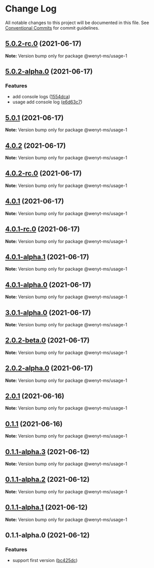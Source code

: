 # Change Log

All notable changes to this project will be documented in this file.
See [Conventional Commits](https://conventionalcommits.org) for commit guidelines.

## [5.0.2-rc.0](https://github.com/wenytang-ms-123/TestAction/compare/@wenyt-ms/usage-1@5.0.2-alpha.0...@wenyt-ms/usage-1@5.0.2-rc.0) (2021-06-17)

**Note:** Version bump only for package @wenyt-ms/usage-1





## [5.0.2-alpha.0](https://github.com/wenytang-ms-123/TestAction/compare/@wenyt-ms/usage-1@5.0.1...@wenyt-ms/usage-1@5.0.2-alpha.0) (2021-06-17)


### Features

* add console logs ([1554dca](https://github.com/wenytang-ms-123/TestAction/commit/1554dca706695488500e686ef23fbac45da57fec))
* usage add console log ([e6d63c7](https://github.com/wenytang-ms-123/TestAction/commit/e6d63c72d6157ce474e914eb9f73d98a458b8996))





## [5.0.1](https://github.com/wenytang-ms-123/TestAction/compare/@wenyt-ms/usage-1@4.0.2...@wenyt-ms/usage-1@5.0.1) (2021-06-17)

**Note:** Version bump only for package @wenyt-ms/usage-1





## [4.0.2](https://github.com/wenytang-ms-123/TestAction/compare/@wenyt-ms/usage-1@4.0.2-rc.0...@wenyt-ms/usage-1@4.0.2) (2021-06-17)

**Note:** Version bump only for package @wenyt-ms/usage-1





## [4.0.2-rc.0](https://github.com/wenytang-ms-123/TestAction/compare/@wenyt-ms/usage-1@4.0.1...@wenyt-ms/usage-1@4.0.2-rc.0) (2021-06-17)

**Note:** Version bump only for package @wenyt-ms/usage-1





## [4.0.1](https://github.com/wenytang-ms-123/TestAction/compare/@wenyt-ms/usage-1@4.0.1-rc.0...@wenyt-ms/usage-1@4.0.1) (2021-06-17)

**Note:** Version bump only for package @wenyt-ms/usage-1





## [4.0.1-rc.0](https://github.com/wenytang-ms-123/TestAction/compare/@wenyt-ms/usage-1@4.0.1-alpha.1...@wenyt-ms/usage-1@4.0.1-rc.0) (2021-06-17)

**Note:** Version bump only for package @wenyt-ms/usage-1





## [4.0.1-alpha.1](https://github.com/wenytang-ms-123/TestAction/compare/@wenyt-ms/usage-1@4.0.1-alpha.0...@wenyt-ms/usage-1@4.0.1-alpha.1) (2021-06-17)

**Note:** Version bump only for package @wenyt-ms/usage-1





## [4.0.1-alpha.0](https://github.com/wenytang-ms-123/TestAction/compare/@wenyt-ms/usage-1@3.0.1-alpha.0...@wenyt-ms/usage-1@4.0.1-alpha.0) (2021-06-17)

**Note:** Version bump only for package @wenyt-ms/usage-1





## [3.0.1-alpha.0](https://github.com/wenytang-ms-123/TestAction/compare/@wenyt-ms/usage-1@2.0.2-beta.0...@wenyt-ms/usage-1@3.0.1-alpha.0) (2021-06-17)

**Note:** Version bump only for package @wenyt-ms/usage-1





## [2.0.2-beta.0](https://github.com/wenytang-ms-123/TestAction/compare/@wenyt-ms/usage-1@2.0.2-alpha.0...@wenyt-ms/usage-1@2.0.2-beta.0) (2021-06-17)

**Note:** Version bump only for package @wenyt-ms/usage-1





## [2.0.2-alpha.0](https://github.com/wenytang-ms-123/TestAction/compare/@wenyt-ms/usage-1@2.0.1...@wenyt-ms/usage-1@2.0.2-alpha.0) (2021-06-17)

**Note:** Version bump only for package @wenyt-ms/usage-1





## [2.0.1](https://github.com/wenytang-ms-123/TestAction/compare/@wenyt-ms/usage-1@0.1.1...@wenyt-ms/usage-1@2.0.1) (2021-06-16)

**Note:** Version bump only for package @wenyt-ms/usage-1





## [0.1.1](https://github.com/wenytang-ms-123/TestAction/compare/@wenyt-ms/usage-1@0.1.1-alpha.3...@wenyt-ms/usage-1@0.1.1) (2021-06-16)

**Note:** Version bump only for package @wenyt-ms/usage-1





## [0.1.1-alpha.3](https://github.com/wenytang-ms-123/TestAction/compare/@wenyt-ms/usage-1@0.1.1-alpha.2...@wenyt-ms/usage-1@0.1.1-alpha.3) (2021-06-12)

**Note:** Version bump only for package @wenyt-ms/usage-1





## [0.1.1-alpha.2](https://github.com/wenytang-ms-123/TestAction/compare/@wenyt-ms/usage-1@0.1.1-alpha.1...@wenyt-ms/usage-1@0.1.1-alpha.2) (2021-06-12)

**Note:** Version bump only for package @wenyt-ms/usage-1





## [0.1.1-alpha.1](https://github.com/wenytang-ms-123/TestAction/compare/@wenyt-ms/usage-1@0.1.1-alpha.0...@wenyt-ms/usage-1@0.1.1-alpha.1) (2021-06-12)

**Note:** Version bump only for package @wenyt-ms/usage-1





## 0.1.1-alpha.0 (2021-06-12)


### Features

* support first version ([bc425dc](https://github.com/wenytang-ms-123/TestAction/commit/bc425dc45e9241156b1e2af5dcae65cd2df2b57c))
